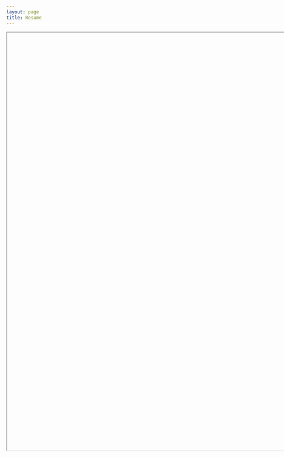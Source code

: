 ```yaml
---
layout: page
title: Resume
---
```




<iframe src=""
  width="850" height="1100" seamless></iframe> 

